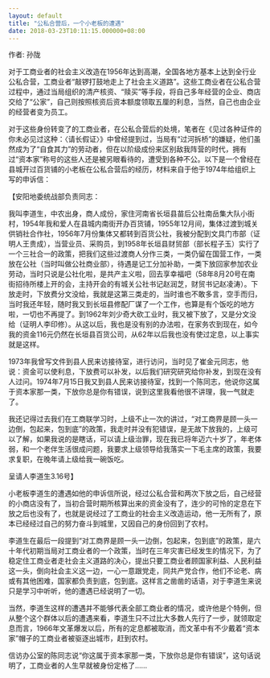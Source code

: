 ```yaml
---
layout: default
title: "公私合营后，一个小老板的遭遇"
date: 2018-03-23T10:11:15.000000+08:00
---
```


作者: 孙陇

对于工商业者的社会主义改造在1956年达到高潮，全国各地方基本上达到全行业公私合营，工商业者“敲锣打鼓地走上了社会主义道路”。这些工商业者在公私合营过程中，通过当局组织的清产核资、“赎买”等手段，将自己多年经营的企业、商店交给了“公家”，自己则按照核资后资本额度领取五厘的利息，当然，自己也由企业的经营者变为员工。

对于这些身份转变了的工商业者，在公私合营后的处境，笔者在《见过各种证件的你未必见过这种：〈请长假证〉》中曾经提到过，当局有“过河拆桥”的嫌疑，他们虽然成为了“自食其力”的劳动者，但在以阶级成份来区别敌我阵营的时代，拥有过“资本家”称号的这些人还是被另眼看待的，遭受到各种不公。以下是一个曾经在县城开过百货铺的小老板在公私合营后的经历，材料来自于他于1974年给组织上写的申诉信：

【安阳地委统战部负责同志：

我叫李道生，中农出身，商人成份，家住河南省长垣县苗后公社南岳集大队小街村，1954年我和爱人在县城内南街开办百货铺，1955年12月间，集体过渡到城关供销社合作社，1956年7月份集体又都转到百货公社，我被分配到文具门市部（证明人王贵成），当营业员、采购员，到1958年长垣县财贸部（部长程子玉）实行了一个三社合一的政策，把我们这些过渡商人分作三类，一类仍留在国营工作，一类放在公社（当时叫做公社商业部），待遇是记工分加补助，一类下放回家参加农业劳动，当时只说是公社化啦，是共产主义啦，回去享幸福吧（58年8月20号在南街招待所楼上开的会，主持开会的有城关公社书记赵润芝，财贸书记赵凌涛）。下放走时，下放费分文没给，我就是这第三类走的，当时谁也不敢多言，空手而归，当时我还年轻，随时我又到长垣县修配厂谋了一个工作，也算是有个饭吃的地方啦，一切也不再提了。到1962年刘少奇大砍工业时，我又被下放了，又是分文没给（证明人李印修）。从这以后，我也是没有别的办法啦，在家务农到现在，如今我的资金116元仍然在长垣县百货公司，从62年以后我也没有使过定息，以上事实就是这样。

1973年我曾写文件到县人民来访接待室，进行访问，当时见了崔金元同志，他说：资金可以使利息，下放费可以补发，以后我们研究研究给你补发，到现在没有人过问。1974年7月15日我又到县人民来访接待室，找到一个陈同志，他说你这属于资本家那一类，下放你总是你有错误，说到这里我看他很不讲理，我一气就走了。

我还记得过去我们在工商联学习时，上级不止一次的讲过，“对工商界是顾一头一边倒，包起来，包到底”的政策，我走时并没有犯错误，是无故下放我的，上级可以了解，如果我说的是瞎话，可以请上级治罪，现在我已将年迈六十岁了，年老体弱，和一个老伴生活很成问题，我要求上级领导给我落实一下毛主席的政策，我要求复职，在晚年请上级给我一碗饭吃。

呈请人李道生3.16号】

小老板李道生的遭遇如他的申诉信所说，经过公私合营和两次下放之后，自己经营的小商店没有了，当初合营时期所核算出来的资金没有了，连少的可怜的定息在下放之后也没有了，也就是说经过了工商业的社会主义改造运动，他一无所有了，原本已经经过自己的努力奋斗到城里，又因自己的身份回到了农村。

李道生在最后一段提到“对工商界是顾一头一边倒，包起来，包到底”的政策，是六十年代初期当局对工商业者的一个政策，当时在三年灾害已经发生的情况下，为了稳定住工商业者走社会主义道路的决心，提出只要工商业者顾国家利益、人民利益这一头，倒向社会主义这一边，一心一意跟党走，同共产党合作，他们不论老、病或有其他困难，国家都负责到底，包到底。这样言之凿凿的话语，对于李道生来说只是学习中听听，他的遭遇已经说明了一切。

当然，李道生这样的遭遇并不能够代表全部工商业者的情况，或许他是个特例，但从整个这个群体以后的遭遇来看，李道生只不过比大多数人先行了一步，就领取定息而言，1966年文革爆发以后，所有的定息都被取消，而文革中有不少戴着“资本家”帽子的工商业者被驱逐出城市，赶到农村。

信访办公室的陈同志说“你这属于资本家那一类，下放你总是你有错误”，这句话说明了，工商业者的人生早就被身份定格了……

